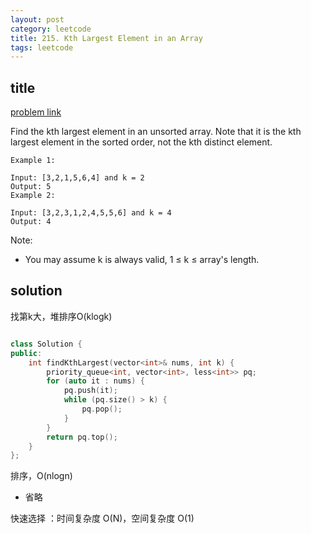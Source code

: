 ```yaml
---
layout: post
category: leetcode
title: 215. Kth Largest Element in an Array
tags: leetcode
---
```


## title
[problem link](https://leetcode.com/problems/kth-largest-element-in-an-array/description/)

Find the kth largest element in an unsorted array. Note that it is the kth largest element in the sorted order, not the kth distinct element.
	
	Example 1:
	
	Input: [3,2,1,5,6,4] and k = 2
	Output: 5
	Example 2:
	
	Input: [3,2,3,1,2,4,5,5,6] and k = 4
	Output: 4

Note: 

- You may assume k is always valid, 1 ≤ k ≤ array's length.

## solution
找第k大，堆排序O(klogk)

```c++

class Solution {
public:
	int findKthLargest(vector<int>& nums, int k) {
		priority_queue<int, vector<int>, less<int>> pq;
		for (auto it : nums) {
			pq.push(it);
			while (pq.size() > k) {
				pq.pop();
			}
		}
		return pq.top();
	}
};
```

排序，O(nlogn)

- 省略

快速选择 ：时间复杂度 O(N)，空间复杂度 O(1)

